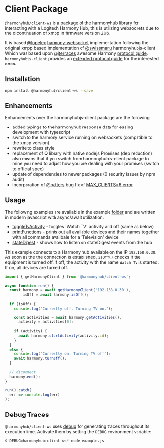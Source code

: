 # Client Package

`@harmonyhub/client-ws` is a package of the harmonyhub library for interacting with a Logitech Harmony Hub, this is utilizing websockets due to the dicontinuation of xmpp in firmware version 206.

It is based [@lopelex](https://github.com/lopelex) [harmony-websocket](https://github.com/lopelex/harmony-websocket) implementation following the original xmpp based implementation of [@swissmanu](https://github.com/swissmanu) harmonyhubjs-client
Which was based upon [@jterraces](https://github.com/jterrace) awesome Harmony
[protocol guide](https://github.com/jterrace/pyharmony/blob/master/PROTOCOL.md). `harmonyhubjs-client` provides an
[extended protocol guide](https://github.com/swissmanu/harmonyhubjs-client/tree/master/docs/protocol) for the interested ones.


## Installation
```bash
npm install @harmonyhub/client-ws --save
```

## Enhancements

Enhancements over the harmonyhubjs-client package are the following
* added typings to the harmonyhub response data for easing development with typescript
* switch to the harmony service running on websockets (compatible to the xmpp version)
* rewrite to class style
* replacement of Q library with native nodejs Promises (dep reduction) also means that if you switch from harmonyhubjs-client package to mine you need to adjust how you are dealing with your promises (switch to official spec)
* update of dependencies to newer packages (0 security issues by npm audit)
* incorporation of [@patters](https://github.com/patters) bug fix of [MAX_CLIENTS=6 error](https://github.com/swissmanu/harmonyhubjs-client/pull/43)

## Usage

The following examples are available in the example [folder](/examples/client-ws) and are written in modern javascript with async/await utilization.

* [toggleTvActivity](/examples/client-ws/toggleTvActivity.ts) - toggles 'Watch TV' activity and off (same as below)
* [printFunctions](/examples/client-ws/printFunctions.ts) - prints out all available devices and their names together with all commands availbale for a 'Television' device
* [stateDigest](/examples/client-ws/stateDigest.ts) - shows how to listen on stateDigest events from the hub

This example connects to a Harmony hub available on the IP `192.168.0.30`. As soon as the the connection is established, `isOff()` checks if the equipment is turned off. If off, the activity with the name `Watch TV` is started. If on, all devices are turned off.

```javascript
import { getHarmonyClient } from '@harmonyhub/client-ws';

async function run() {
  const harmony = await getHarmonyClient('192.168.0.30'),
        isOff = await harmony.isOff();
  
  if (isOff) {
    console.log('Currently off. Turning TV on.');

    const activities = await harmony.getActivities(),
      activity = activities[0];
    
    if (activity) {
      await harmony.startActivity(activity.id);
    }
  }
  else {
    console.log('Currently on. Turning TV off');
    await harmony.turnOff();
  }

  // diconnect
  harmony.end();
}

run().catch(
  err => console.log(err)
);
```

## Debug Traces
`@harmonyhub/client-ws` uses [debug](https://github.com/visionmedia/debug) for generating traces throughout its execution time. Activate them by setting the `DEBUG` environment variable:

```bash
$ DEBUG=harmonyhub:client-ws* node example.js
```
